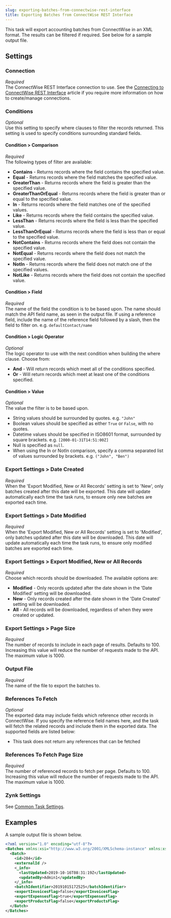 ```yaml
---
slug: exporting-batches-from-connectwise-rest-interface
title: Exporting Batches from ConnectWise REST Interface
---
```

This task will export accounting batches from ConnectWise in an XML format. The results can be filtered if required. See below for a sample output file.

## Settings
### Connection
_Required_  
The ConnectWise REST Interface connection to use. See the [Connecting to ConnectWise REST Interface](connecting-to-connectwise-rest-interface) article if you require more information on how to create/manage connections.

### Conditions
_Optional_  
Use this setting to specify where clauses to filter the records returned. This setting is used to specify conditions surrounding standard fields.

#### Condition > Comparison
_Required_  
The following types of filter are available:

* __Contains__ - Returns records where the field contains the specified value.
* __Equal__ - Returns records where the field matches the specified value.
* __GreaterThan__ - Returns records where the field is greater than the specified value.
* __GreaterThanOrEqual__ - Returns records where the field is greater than or equal to the specified value.
* __In__ - Returns records where the field matches one of the specified values.
* __Like__ - Returns records where the field contains the specified value.
* __LessThan__ - Returns records where the field is less than the specified value.
* __LessThanOrEqual__ - Returns records where the field is less than or equal to the specified value.
* __NotContains__ - Returns records where the field does not contain the specified value.
* __NotEqual__ - Returns records where the field does not match the specified value.
* __NotIn__ - Returns records where the field does not match one of the specified values.
* __NotLike__ - Returns records where the field does not contain the specified value.

#### Condition > Field
_Required_  
The name of the field the condition is to be based upon. The name should match the API field name, as seen in the output file. If using a reference field, include the name of the reference field followed by a slash, then the field to filter on. e.g. `defaultContact/name`

#### Condition > Logic Operator
_Optional_  
The logic operator to use with the next condition when building the where clause. Choose from:

* __And__ - Will return records which meet all of the conditions specified.
* __Or__ - Will return records which meet at least one of the conditions specified.

#### Condition > Value
_Optional_  
The value the filter is to be based upon.

* String values should be surrounded by quotes. e.g. `"John"`
* Boolean values should be specified as either `True` or `False`, with no quotes.
* Datetime values should be specified in ISO8601 format, surrounded by square brackets. e.g. `[2000-01-31T14:51:00Z]`
* Null is specified as `null`.
* When using the In or NotIn comparison, specify a comma separated list of values surrounded by brackets. e.g. `("John", "Ben")`

### Export Settings > Date Created
_Required_  
When the 'Export Modified, New or All Records' setting is set to 'New', only batches created after this date will be exported. This date will update automatically each time the task runs, to ensure only new batches are exported each time.

### Export Settings > Date Modified
_Required_  
When the 'Export Modified, New or All Records' setting is set to 'Modified', only batches updated after this date will be downloaded. This date will update automatically each time the task runs, to ensure only modified batches are exported each time.

### Export Settings > Export Modified, New or All Records
_Required_  
Choose which records should be downloaded. The available options are:

* __Modified__ - Only records updated after the date shown in the 'Date Modified' setting will be downloaded.
* __New__ - Only records created after the date shown in the 'Date Created' setting will be downloaded.
* __All__ - All records will be downloaded, regardless of when they were created or updated.

### Export Settings > Page Size
_Required_  
The number of records to include in each page of results. Defaults to 100. Increasing this value will reduce the number of requests made to the API. The maximum value is 1000.

### Output File
_Required_  
The name of the file to export the batches to.

### References To Fetch
_Optional_  
The exported data may include fields which reference other records in ConnectWise. If you specify the reference field names here, and the task will fetch the related records and include them in the exported data. The supported fields are listed below: 

* This task does not return any references that can be fetched

### References To Fetch Page Size
_Required_  
The number of referenced records to fetch per page. Defaults to 100. Increasing this value will reduce the number of requests made to the API. The maximum value is 1000.

### Zynk Settings
See [Common Task Settings](common-task-settings).

## Examples
A sample output file is shown below.
```xml
<?xml version="1.0" encoding="utf-8"?>
<Batches xmlns:xsi="http://www.w3.org/2001/XMLSchema-instance" xmlns:xsd="http://www.w3.org/2001/XMLSchema">
  <Batch>
    <id>284</id>
    <externalId />
    <_info>
      <lastUpdated>2019-10-16T08:31:19Z</lastUpdated>
      <updatedBy>Admin1</updatedBy>
    </_info>
    <batchIdentifier>20191015172525</batchIdentifier>
    <exportInvoicesFlag>false</exportInvoicesFlag>
    <exportExpensesFlag>true</exportExpensesFlag>
    <exportProductsFlag>false</exportProductsFlag>
  </Batch>
</Batches>
```
